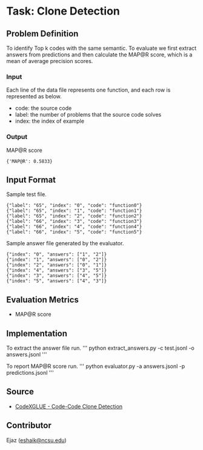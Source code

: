 # Task: Clone Detection

## Problem Definition
To identify Top k codes with the same semantic. To evaluate we first extract answers from predictions and then calculate the MAP@R score, which is a mean of average precision scores.

### Input

Each line of the data file represents one function, and each row is represented as below.
 - code: the source code
 - label: the number of problems that the source code solves
 - index: the index of example

### Output

MAP@R score 
```
{'MAP@R': 0.5833}
```

## Input Format

Sample test file.
```
{"label": "65", "index": "0", "code": "function0"}
{"label": "65", "index": "1", "code": "function1"}
{"label": "65", "index": "2", "code": "function2"}
{"label": "66", "index": "3", "code": "function3"}
{"label": "66", "index": "4", "code": "function4"}
{"label": "66", "index": "5", "code": "function5"}
```

Sample answer file generated by the evaluator.
```
{"index": "0", "answers": ["1", "2"]}
{"index": "1", "answers": ["0", "2"]}
{"index": "2", "answers": ["0", "1"]}
{"index": "4", "answers": ["3", "5"]}
{"index": "3", "answers": ["4", "5"]}
{"index": "5", "answers": ["4", "3"]}
```


## Evaluation Metrics 

- MAP@R score
  
## Implementation
To extract the answer file run.
'''
python extract_answers.py -c test.jsonl -o answers.jsonl 
'''

To report MAP@R score run.
'''
python evaluator.py -a answers.jsonl  -p predictions.jsonl 
'''


## Source

- [CodeXGLUE - Code-Code Clone Detection](https://github.com/microsoft/CodeXGLUE/tree/main/Code-Code/Clone-detection-POJ-104/evaluator)

## Contributor

Ejaz (eshaik@ncsu.edu)
